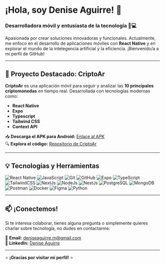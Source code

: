 # ¡Hola, soy Denise Aguirre! 👋

### Desarrolladora móvil y entusiasta de la tecnología 📱💻

Apasionada por crear soluciones innovadoras y funcionales. Actualmente, me enfoco en el desarrollo de aplicaciones móviles con **React Native** y en explorar el mundo de la intelegencia artificial y la eficiencia. ¡Bienvenido/a a mi perfil de GitHub!

---

## 🚀 Proyecto Destacado: **CriptoAr**

**CriptoAr** es una aplicación móvil para seguir y analizar las **10 principales criptomonedas** en tiempo real. Desarrollada con tecnologías modernas como:

- **React Native**
- **Expo**
- **Typescript**
- **Tailwind CSS**
- **Context API**

📥 **Descarga el APK para Android:** [Enlace al APK](https://drive.google.com/file/d/1GiaJ-u0Txki5JNIM0hFQnVqPqy7zB-Nx/view?usp=sharing)  
🔍 **Explora el código:** [Repositorio de CriptoAr](https://github.com/DeniseAguirre/criptoar)

---

## 💡 Tecnologías y Herramientas

![React Native](https://img.shields.io/badge/React_Native-61DAFB?style=for-the-badge&logo=react&logoColor=white)
![JavaScript](https://img.shields.io/badge/JavaScript-F7DF1E?style=for-the-badge&logo=javascript&logoColor=black)
![Git](https://img.shields.io/badge/Git-E44C30?style=for-the-badge&logo=git&logoColor=white)
![GitHub](https://img.shields.io/badge/GitHub-181717?style=for-the-badge&logo=github&logoColor=white)
![Expo](https://img.shields.io/badge/Expo-000020?style=for-the-badge&logo=expo&logoColor=white)
![TypeScript](https://img.shields.io/badge/TypeScript-1750cb?style=for-the-badge&logo=typescript&logoColor=white)
![TailwindCSS](https://img.shields.io/badge/TailwindCSS-17b2cb?style=for-the-badge&logo=tailwindcss&logoColor=white)
![NextJs](https://img.shields.io/badge/NextJS-000000?style=for-the-badge&logo=next&logoColor=white)
![NodeJs](https://img.shields.io/badge/NodeJS-119733?style=for-the-badge&logo=node&logoColor=white)
![NestJs](https://img.shields.io/badge/NestJS-db1e1e?style=for-the-badge&logo=nest&logoColor=white)
![PostgreSQL](https://img.shields.io/badge/PostgreSQL-3261a9?style=for-the-badge&logo=postgresql&logoColor=white)
![MongoDB](https://img.shields.io/badge/MongoDB-119028?style=for-the-badge&logo=mongodb&logoColor=white)
![Postman](https://img.shields.io/badge/Postman-ea5f0f?style=for-the-badge&logo=postman&logoColor=white)
![Docker](https://img.shields.io/badge/Docker-1c1cec?style=for-the-badge&logo=docker&logoColor=white)
![Figma](https://img.shields.io/badge/Figma-a31cec?style=for-the-badge&logo=figma&logoColor=white)
![Python](https://img.shields.io/badge/Python-3261a9?style=for-the-badge&logo=python&logoColor=white)


---


## 📫 ¡Conectemos!

Si te interesa colaborar, tienes alguna pregunta o simplemente quieres charlar sobre tecnología, no dudes en contactarme:

📧 **Email:** deniseaguirre.m@gmail.com  
💼 **LinkedIn:** [Denise Aguirre](https://www.linkedin.com/in/denise-aguirre-m/)  

---

⭐ **¡Gracias por visitar mi perfil!** ⭐  
